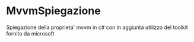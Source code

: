 # MvvmSpiegazione

Spiegazione della proprieta' mvvm in c# con in aggiunta utilizzo del toolkit fornito da microsoft
